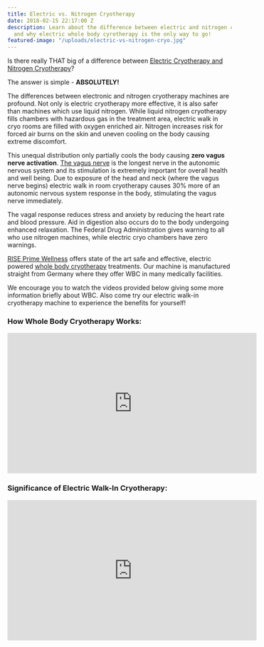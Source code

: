 ```yaml
---
title: Electric vs. Nitrogen Cryotherapy
date: 2018-02-15 22:17:00 Z
description: Learn about the difference between electric and nitrogen cryotherapy,
  and why electric whole body cyrotherapy is the only way to go!
featured-image: "/uploads/electric-vs-nitrogen-cryo.jpg"
---
```


Is there really THAT big of a difference between [Electric Cryotherapy and Nitrogen Cryotherapy](https://www.uscryotherapy.com/technology/electric-vs-nitrogen/)?

The answer is simple - **ABSOLUTELY!**

The differences between electronic and nitrogen cryotherapy machines are profound. Not only is electric cryotherapy more effective, it is also safer than machines which use liquid nitrogen. While liquid nitrogen cryotherapy fills chambers with hazardous gas in the treatment area, electric walk in cryo rooms are filled with oxygen enriched air. Nitrogen increases risk for forced air burns on the skin and uneven cooling on the body causing extreme discomfort.

This unequal distribution only partially cools the body causing **zero vagus nerve activation**. [The vagus nerve](https://en.wikipedia.org/wiki/Vagus_nerve) is the longest nerve in the autonomic nervous system and its stimulation is extremely important for overall health and well being. Due to exposure of the head and neck (where the vagus nerve begins) electric walk in room cryotherapy causes 30% more of an autonomic nervous system response in the body, stimulating the vagus nerve immediately.

The vagal response reduces stress and anxiety by reducing the heart rate and blood pressure. Aid in digestion also occurs do to the body undergoing enhanced relaxation. The Federal Drug Administration gives warning to all who use nitrogen machines, while electric cryo chambers have zero warnings.

[RISE Prime Wellness](/) offers state of the art safe and effective, electric powered [whole body cryotherapy](/cryotherapy) treatments. Our machine is manufactured straight from Germany where they offer WBC in many medically facilities. 

We encourage you to watch the videos provided below giving some more information briefly about WBC. Also come try our electric walk-in cryotherapy machine to experience the benefits for yourself!

### How Whole Body Cryotherapy Works:

<iframe width="560" height="315" src="https://www.youtube.com/embed/hlxRjhkOvko?rel=0&amp;showinfo=0" frameborder="0" allow="autoplay; encrypted-media" allowfullscreen></iframe>

### Significance of Electric Walk-In Cryotherapy:

<iframe width="560" height="315" src="https://www.youtube.com/embed/06CV6EnFv2c?rel=0&amp;showinfo=0" frameborder="0" allow="autoplay; encrypted-media" allowfullscreen></iframe>
